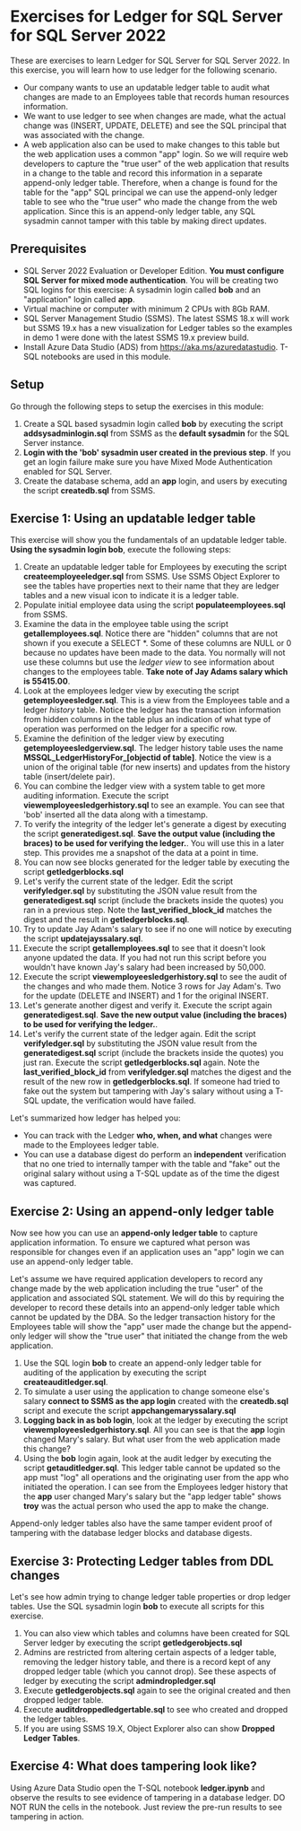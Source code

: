 # Exercises for Ledger for SQL Server for SQL Server 2022

These are exercises to learn Ledger for SQL Server for SQL Server 2022. In this exercise, you will learn how to use ledger for the following scenario.

- Our company wants to use an updatable ledger table to audit what changes are made to an Employees table that records human resources information.
- We want to use ledger to see when changes are made, what the actual change was (INSERT, UPDATE, DELETE) and see the SQL principal that was associated with the change.
- A web application also can be used to make changes to this table but the web application uses a common "app" login. So we will require web developers to capture the "true user" of the web application that results in a change to the table and record this information in a separate append-only ledger table. Therefore, when a change is found for the table for the "app" SQL principal we can use the append-only ledger table to see who the "true user" who made the change from the web application. Since this is an append-only ledger table, any SQL sysadmin cannot tamper with this table by making direct updates.

## Prerequisites

- SQL Server 2022 Evaluation or Developer Edition. **You must configure SQL Server for mixed mode authentication**. You will be creating two SQL logins for this exercise: A sysadmin login called **bob** and an "application" login called **app**.
- Virtual machine or computer with minimum 2 CPUs with 8Gb RAM.
- SQL Server Management Studio (SSMS). The latest SSMS 18.x will work but SSMS 19.x has a new visualization for Ledger tables so the examples in demo 1 were done with the latest SSMS 19.x preview build.
- Install Azure Data Studio (ADS) from https://aka.ms/azuredatastudio. T-SQL notebooks are used in this module.

## Setup

Go through the following steps to setup the exercises in this module:

1. Create a SQL based sysadmin login called **bob** by executing the script **addsysadminlogin.sql** from SSMS as the **default sysadmin** for the SQL Server instance.
1. **Login with the 'bob' sysadmin user created in the previous step**. If you get an login failure make sure you have Mixed Mode Authentication enabled for SQL Server.
1. Create the database schema, add an **app** login, and users by executing the script **createdb.sql** from SSMS.

## Exercise 1: Using an updatable ledger table

This exercise will show you the fundamentals of an updatable ledger table. **Using the sysadmin login bob**, execute the following steps:

1. Create an updatable ledger table for Employees by executing the script **createemployeeledger.sql** from SSMS. Use SSMS Object Explorer to see the tables have properties next to their name that they are ledger tables and a new visual icon to indicate it is a ledger table.
1. Populate initial employee data using the script **populateemployees.sql** from SSMS. 
1. Examine the data in the employee table using the script **getallemployees.sql**. Notice there are "hidden" columns that are not shown if you execute a SELECT *. Some of these columns are NULL or 0 because no updates have been made to the data. You normally will not use these columns but use the *ledger view* to see information about changes to the employees table. **Take note of Jay Adams salary which is 55415.00**.
1. Look at the employees ledger view by executing the script **getemployeesledger.sql**. This is a view from the Employees table and a ledger *history* table. Notice the ledger has the transaction information from hidden columns in the table plus an indication of what type of operation was performed on the ledger for a specific row.
1. Examine the definition of the ledger view by executing **getemployeesledgerview.sql**. The ledger history table uses the name **MSSQL_LedgerHistoryFor_[objectid of table]**. Notice the view is a union of the original table (for new inserts) and updates from the history table (insert/delete pair).
1. You can combine the ledger view with a system table to get more auditing information. Execute the script  **viewemployeesledgerhistory.sql** to see an example. You can see that 'bob' inserted all the data along with a timestamp.
1. To verify the integrity of the ledger let's generate a digest by executing the script **generatedigest.sql**. **Save the output value (including the braces) to be used for verifying the ledger.**. You will use this in a later step. This provides me a snapshot of the data at a point in time.
1. You can now see blocks generated for the ledger table by executing the script **getledgerblocks.sql**
1. Let's verify the current state of the ledger. Edit the script **verifyledger.sql** by substituting the JSON value result from the **generatedigest.sql** script (include the brackets inside the quotes) you ran in a previous step. Note the **last_verified_block_id** matches the digest and the result in **getledgerblocks.sql**.
1. Try to update Jay Adam's salary to see if no one will notice by executing the script **updatejayssalary.sql**.
1. Execute the script **getallemployees.sql** to see that it doesn't look anyone updated the data. If you had not run this script before you wouldn't have known Jay's salary had been increased by 50,000.
1. Execute the script **viewemployeesledgerhistory.sql** to see the audit of the changes and who made them. Notice 3 rows for Jay Adam's. Two for the update (DELETE and INSERT) and 1 for the original INSERT.
1. Let's generate another digest and verify it. Execute the script again **generatedigest.sql**. **Save the new output value (including the braces) to be used for verifying the ledger.**.
1. Let's verify the current state of the ledger again. Edit the script **verifyledger.sql** by substituting the JSON value result from the **generatedigest.sql** script (include the brackets inside the quotes) you just ran. Execute the script **getledgerblocks.sql** again. Note the **last_verified_block_id** from **verifyledger.sql** matches the digest and the result of the new row in **getledgerblocks.sql**. If someone had tried to fake out the system but tampering with Jay's salary without using a T-SQL update, the verification would have failed.

Let's summarized how ledger has helped you:

- You can track with the Ledger **who, when, and what** changes were made to the Employees ledger table.
- You can use a database digest do perform an **independent** verification that no one tried to internally tamper with the table and "fake" out the original salary without using a T-SQL update as of the time the digest was captured.

## Exercise 2: Using an append-only ledger table

Now see how you can use an **append-only ledger table** to capture application information. To ensure we captured what person was responsible for changes even if an application uses an "app" login we can use an append-only ledger table.

Let's assume we have required application developers to record any change made by the web application including the true "user" of the application and associated SQL statement. We will do this by requiring the developer to record these details into an append-only ledger table which cannot be updated by the DBA. So the ledger transaction history for the Employees table will show the "app" user made the change but the append-only ledger will show the "true user" that initiated the change from the web application.

1. Use the SQL login **bob** to create an append-only ledger table for auditing of the application by executing the script **createauditledger.sql**.
1. To simulate a user using the application to change someone else's salary **connect to SSMS as the app login** created with the **createdb.sql** script and execute the script **appchangemaryssalary.sql**
1. **Logging back in as bob login**, look at the ledger by executing the script **viewemployeesledgerhistory.sql**. All you can see is that the **app** login changed Mary's salary. But what user from the web application made this change?
1. Using the **bob** login again, look at the audit ledger by executing the script **getauditledger.sql**. This ledger table cannot be updated so the app must "log" all operations and the originating user from the app who initiated the operation. I can see from the Employees ledger history that the **app** user changed Mary's salary but the "app ledger table" shows **troy** was the actual person who used the app to make the change.

Append-only ledger tables also have the same tamper evident proof of tampering with the database ledger blocks and database digests.

## Exercise 3: Protecting Ledger tables from DDL changes

Let's see how admin trying to change ledger table properties or drop ledger tables. Use the SQL sysadmin login **bob** to execute all scripts for this exercise.

1. You can also view which tables and columns have been created for SQL Server ledger by executing the script **getledgerobjects.sql**
1. Admins are restricted from altering certain aspects of a ledger table, removing the ledger history table, and there is a record kept of any dropped ledger table (which you cannot drop). See these aspects of ledger by executing the script **admindropledger.sql**
1. Execute **getledgerobjects.sql** again to see the original created and then dropped ledger table.
1. Execute **auditdroppedledgertable.sql** to see who created and dropped the ledger tables.
1. If you are using SSMS 19.X, Object Explorer also can show **Dropped Ledger Tables**.

## Exercise 4: What does tampering look like?

Using Azure Data Studio open the T-SQL notebook **ledger.ipynb** and observe the results to see evidence of tampering in a database ledger. DO NOT RUN the cells in the notebook. Just review the pre-run results to see tampering in action.